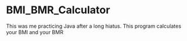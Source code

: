 # BMI_BMR_Calculator
This was me practicing Java after a long hiatus. This program calculates your BMI and your BMR
